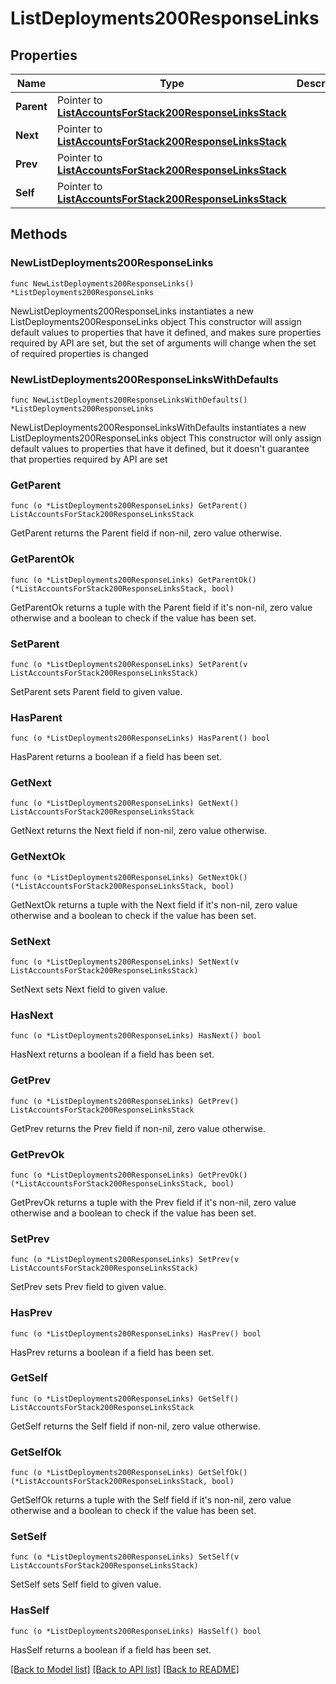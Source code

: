 # ListDeployments200ResponseLinks

## Properties

Name | Type | Description | Notes
------------ | ------------- | ------------- | -------------
**Parent** | Pointer to [**ListAccountsForStack200ResponseLinksStack**](ListAccountsForStack200ResponseLinksStack.md) |  | [optional] 
**Next** | Pointer to [**ListAccountsForStack200ResponseLinksStack**](ListAccountsForStack200ResponseLinksStack.md) |  | [optional] 
**Prev** | Pointer to [**ListAccountsForStack200ResponseLinksStack**](ListAccountsForStack200ResponseLinksStack.md) |  | [optional] 
**Self** | Pointer to [**ListAccountsForStack200ResponseLinksStack**](ListAccountsForStack200ResponseLinksStack.md) |  | [optional] 

## Methods

### NewListDeployments200ResponseLinks

`func NewListDeployments200ResponseLinks() *ListDeployments200ResponseLinks`

NewListDeployments200ResponseLinks instantiates a new ListDeployments200ResponseLinks object
This constructor will assign default values to properties that have it defined,
and makes sure properties required by API are set, but the set of arguments
will change when the set of required properties is changed

### NewListDeployments200ResponseLinksWithDefaults

`func NewListDeployments200ResponseLinksWithDefaults() *ListDeployments200ResponseLinks`

NewListDeployments200ResponseLinksWithDefaults instantiates a new ListDeployments200ResponseLinks object
This constructor will only assign default values to properties that have it defined,
but it doesn't guarantee that properties required by API are set

### GetParent

`func (o *ListDeployments200ResponseLinks) GetParent() ListAccountsForStack200ResponseLinksStack`

GetParent returns the Parent field if non-nil, zero value otherwise.

### GetParentOk

`func (o *ListDeployments200ResponseLinks) GetParentOk() (*ListAccountsForStack200ResponseLinksStack, bool)`

GetParentOk returns a tuple with the Parent field if it's non-nil, zero value otherwise
and a boolean to check if the value has been set.

### SetParent

`func (o *ListDeployments200ResponseLinks) SetParent(v ListAccountsForStack200ResponseLinksStack)`

SetParent sets Parent field to given value.

### HasParent

`func (o *ListDeployments200ResponseLinks) HasParent() bool`

HasParent returns a boolean if a field has been set.

### GetNext

`func (o *ListDeployments200ResponseLinks) GetNext() ListAccountsForStack200ResponseLinksStack`

GetNext returns the Next field if non-nil, zero value otherwise.

### GetNextOk

`func (o *ListDeployments200ResponseLinks) GetNextOk() (*ListAccountsForStack200ResponseLinksStack, bool)`

GetNextOk returns a tuple with the Next field if it's non-nil, zero value otherwise
and a boolean to check if the value has been set.

### SetNext

`func (o *ListDeployments200ResponseLinks) SetNext(v ListAccountsForStack200ResponseLinksStack)`

SetNext sets Next field to given value.

### HasNext

`func (o *ListDeployments200ResponseLinks) HasNext() bool`

HasNext returns a boolean if a field has been set.

### GetPrev

`func (o *ListDeployments200ResponseLinks) GetPrev() ListAccountsForStack200ResponseLinksStack`

GetPrev returns the Prev field if non-nil, zero value otherwise.

### GetPrevOk

`func (o *ListDeployments200ResponseLinks) GetPrevOk() (*ListAccountsForStack200ResponseLinksStack, bool)`

GetPrevOk returns a tuple with the Prev field if it's non-nil, zero value otherwise
and a boolean to check if the value has been set.

### SetPrev

`func (o *ListDeployments200ResponseLinks) SetPrev(v ListAccountsForStack200ResponseLinksStack)`

SetPrev sets Prev field to given value.

### HasPrev

`func (o *ListDeployments200ResponseLinks) HasPrev() bool`

HasPrev returns a boolean if a field has been set.

### GetSelf

`func (o *ListDeployments200ResponseLinks) GetSelf() ListAccountsForStack200ResponseLinksStack`

GetSelf returns the Self field if non-nil, zero value otherwise.

### GetSelfOk

`func (o *ListDeployments200ResponseLinks) GetSelfOk() (*ListAccountsForStack200ResponseLinksStack, bool)`

GetSelfOk returns a tuple with the Self field if it's non-nil, zero value otherwise
and a boolean to check if the value has been set.

### SetSelf

`func (o *ListDeployments200ResponseLinks) SetSelf(v ListAccountsForStack200ResponseLinksStack)`

SetSelf sets Self field to given value.

### HasSelf

`func (o *ListDeployments200ResponseLinks) HasSelf() bool`

HasSelf returns a boolean if a field has been set.


[[Back to Model list]](../README.md#documentation-for-models) [[Back to API list]](../README.md#documentation-for-api-endpoints) [[Back to README]](../README.md)


